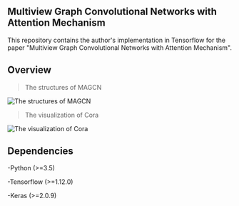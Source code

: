 ## Multiview Graph Convolutional Networks with Attention Mechanism

This repository contains the author's implementation in Tensorflow for the paper "Multiview Graph Convolutional Networks with Attention Mechanism".


## Overview

>The structures of MAGCN  

![The structures of MAGCN](https://github.com/ICML2020-submission/MAGCN/blob/master/images/MAGCN_structure.jpg)

>The visualization of Cora

![The visualization of Cora](https://github.com/ICML2020-submission/MAGCN/images/MAGCN-vis.png)


## Dependencies

-Python (>=3.5)

-Tensorflow (>=1.12.0)

-Keras (>=2.0.9)
